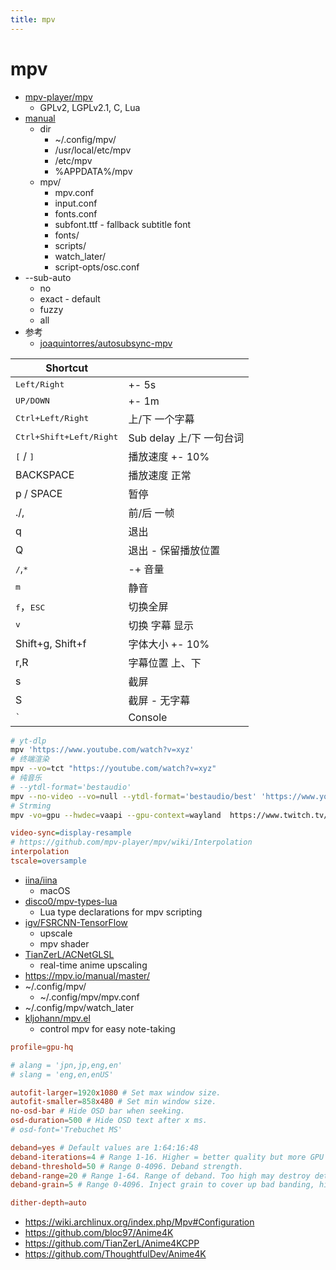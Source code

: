 ```yaml
---
title: mpv
---
```


# mpv

- [mpv-player/mpv](https://github.com/mpv-player/mpv)
  - GPLv2, LGPLv2.1, C, Lua
- [manual](https://mpv.io/manual/master/)
  - dir
    - ~/.config/mpv/
    - /usr/local/etc/mpv
    - /etc/mpv
    - %APPDATA%/mpv
  - mpv/
    - mpv.conf
    - input.conf
    - fonts.conf
    - subfont.ttf - fallback subtitle font
    - fonts/
    - scripts/
    - watch_later/
    - script-opts/osc.conf
- --sub-auto
  - no
  - exact - default
  - fuzzy
  - all
- 参考
  - [joaquintorres/autosubsync-mpv](https://github.com/joaquintorres/autosubsync-mpv)

| Shortcut                         |                          |
| -------------------------------- | ------------------------ |
| <kbd>Left/Right</kbd>            | +- 5s                    |
| <kbd>UP/DOWN</kbd>               | +- 1m                    |
| <kbd>Ctrl+Left/Right</kbd>       | 上/下 一个字幕           |
| <kbd>Ctrl+Shift+Left/Right</kbd> | Sub delay 上/下 一句台词 |
| <kbd>[</kbd> / <kbd>]</kbd>      | 播放速度 +- 10%          |
| BACKSPACE                        | 播放速度 正常            |
| p / SPACE                        | 暂停                     |
| ./,                              | 前/后 一帧               |
| q                                | 退出                     |
| Q                                | 退出 - 保留播放位置      |
| <kbd>/</kbd>,<kbd>\*</kbd>       | -+ 音量                  |
| <kbd>m</kbd>                     | 静音                     |
| <kbd>f</kbd>，<kbd>ESC</kbd>     | 切换全屏                 |
| <kbd>v</kbd>                     | 切换 字幕 显示           |
| Shift+g, Shift+f                 | 字体大小 +- 10%          |
| r,R                              | 字幕位置 上、下          |
| s                                | 截屏                     |
| S                                | 截屏 - 无字幕            |
| <kbd>`</kbd>                     | Console                  |

```bash
# yt-dlp
mpv 'https://www.youtube.com/watch?v=xyz'
# 终端渲染
mpv --vo=tct "https://youtube.com/watch?v=xyz"
# 纯音乐
# --ytdl-format='bestaudio'
mpv --no-video --vo=null --ytdl-format='bestaudio/best' 'https://www.youtube.com/watch?v=xyz'
# Strming
mpv -vo=gpu --hwdec=vaapi --gpu-context=wayland  https://www.twitch.tv/gorgc


```

```ini
video-sync=display-resample
# https://github.com/mpv-player/mpv/wiki/Interpolation
interpolation
tscale=oversample
```

- [iina/iina](https://github.com/iina/iina)
  - macOS
- [disco0/mpv-types-lua](https://github.com/disco0/mpv-types-lua)
  - Lua type declarations for mpv scripting
- [igv/FSRCNN-TensorFlow](https://github.com/igv/FSRCNN-TensorFlow)
  - upscale
  - mpv shader
- [TianZerL/ACNetGLSL](https://github.com/TianZerL/ACNetGLSL)
  - real-time anime upscaling
- https://mpv.io/manual/master/
- ~/.config/mpv/
  - ~/.config/mpv/mpv.conf
- ~/.config/mpv/watch_later
- [kljohann/mpv.el](https://github.com/kljohann/mpv.el)
  - control mpv for easy note-taking


```conf
profile=gpu-hq

# alang = 'jpn,jp,eng,en'
# slang = 'eng,en,enUS'

autofit-larger=1920x1080 # Set max window size.
autofit-smaller=858x480 # Set min window size.
no-osd-bar # Hide OSD bar when seeking.
osd-duration=500 # Hide OSD text after x ms.
# osd-font='Trebuchet MS'

deband=yes # Default values are 1:64:16:48
deband-iterations=4 # Range 1-16. Higher = better quality but more GPU usage. >5 is redundant.
deband-threshold=50 # Range 0-4096. Deband strength.
deband-range=20 # Range 1-64. Range of deband. Too high may destroy details.
deband-grain=5 # Range 0-4096. Inject grain to cover up bad banding, higher value needed for poor sources.

dither-depth=auto
```

- https://wiki.archlinux.org/index.php/Mpv#Configuration
- https://github.com/bloc97/Anime4K
- https://github.com/TianZerL/Anime4KCPP
- https://github.com/ThoughtfulDev/Anime4K

